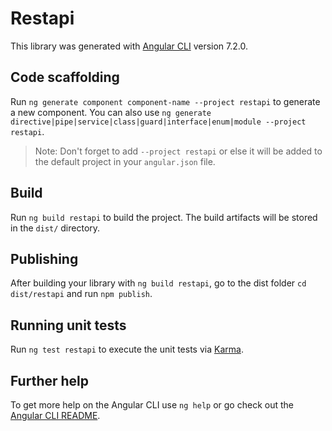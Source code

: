# Restapi

This library was generated with [Angular CLI](https://github.com/angular/angular-cli) version 7.2.0.

## Code scaffolding

Run `ng generate component component-name --project restapi` to generate a new component. You can also use `ng generate directive|pipe|service|class|guard|interface|enum|module --project restapi`.

> Note: Don't forget to add `--project restapi` or else it will be added to the default project in your `angular.json` file.

## Build

Run `ng build restapi` to build the project. The build artifacts will be stored in the `dist/` directory.

## Publishing

After building your library with `ng build restapi`, go to the dist folder `cd dist/restapi` and run `npm publish`.

## Running unit tests

Run `ng test restapi` to execute the unit tests via [Karma](https://karma-runner.github.io).

## Further help

To get more help on the Angular CLI use `ng help` or go check out the [Angular CLI README](https://github.com/angular/angular-cli/blob/master/README.md).
